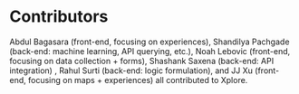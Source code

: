 # Contributors

Abdul Bagasara (front-end, focusing on experiences), Shandilya Pachgade (back-end: machine learning, API querying, etc.), Noah Lebovic (front-end, focusing on data collection + forms), Shashank Saxena (back-end: API integration) , Rahul Surti (back-end: logic formulation), and JJ Xu (front-end, focusing on maps + experiences) all contributed to Xplore.
